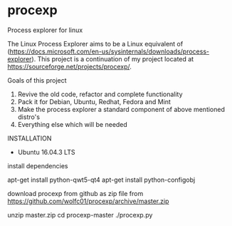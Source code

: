 # procexp
Process explorer for linux


The Linux Process Explorer aims to be a Linux equivalent of  (https://docs.microsoft.com/en-us/sysinternals/downloads/process-explorer). This project is a continuation of my project located at https://sourceforge.net/projects/procexp/. 

Goals of this project
1. Revive the old code, refactor and complete functionality
2. Pack it for Debian, Ubuntu, Redhat, Fedora and Mint
3. Make the process explorer a standard component of above mentioned distro's
4. Everything else which will be needed

INSTALLATION

- Ubuntu 16.04.3 LTS

install dependencies

apt-get install python-qwt5-qt4
apt-get install python-configobj
 
download procexp from github as zip file from https://github.com/wolfc01/procexp/archive/master.zip

unzip master.zip
cd procexp-master
./procexp.py


